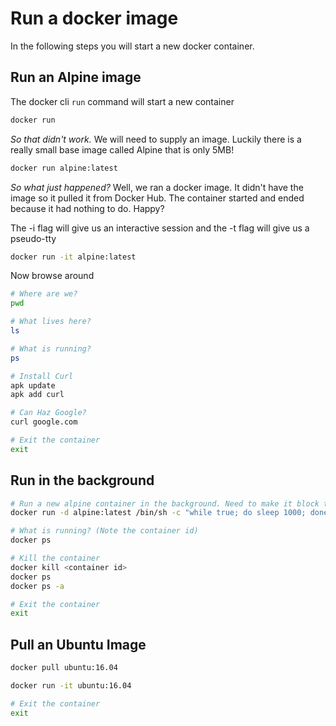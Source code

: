# Run a docker image

In the following steps you will start a new docker container.

## Run an Alpine image

The docker cli `run` command will start a new container

```bash
docker run
```

*So that didn't work.*
We will need to supply an image. Luckily there is a really small base image called Alpine that is only 5MB!

```bash
docker run alpine:latest
```

*So what just happened?*
Well, we ran a docker image. It didn't have the image so it pulled it from Docker Hub. 
The container started and ended because it had nothing to do. Happy?

The -i flag will give us an interactive session and the -t flag will give us a pseudo-tty

```bash
docker run -it alpine:latest
```

Now browse around

```bash
# Where are we?
pwd

# What lives here?
ls

# What is running?
ps

# Install Curl
apk update 
apk add curl

# Can Haz Google?
curl google.com

# Exit the container
exit
```

## Run in the background

```bash
# Run a new alpine container in the background. Need to make it block to not end immediately
docker run -d alpine:latest /bin/sh -c "while true; do sleep 1000; done"

# What is running? (Note the container id)
docker ps

# Kill the container
docker kill <container id>
docker ps
docker ps -a

# Exit the container
exit
```

## Pull an Ubuntu Image

```bash
docker pull ubuntu:16.04

docker run -it ubuntu:16.04

# Exit the container
exit
```